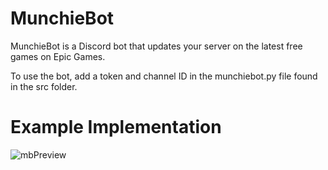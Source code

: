 # MunchieBot
MunchieBot is a Discord bot that updates your server on the latest free games on Epic Games.

To use the bot, add a token and channel ID in the munchiebot.py file found in the src folder.

# Example Implementation
![mbPreview](https://github.com/nick-Sutton/MunchieBot/assets/136986806/bc90dc81-69ef-4f27-ac07-8923d8990252)
